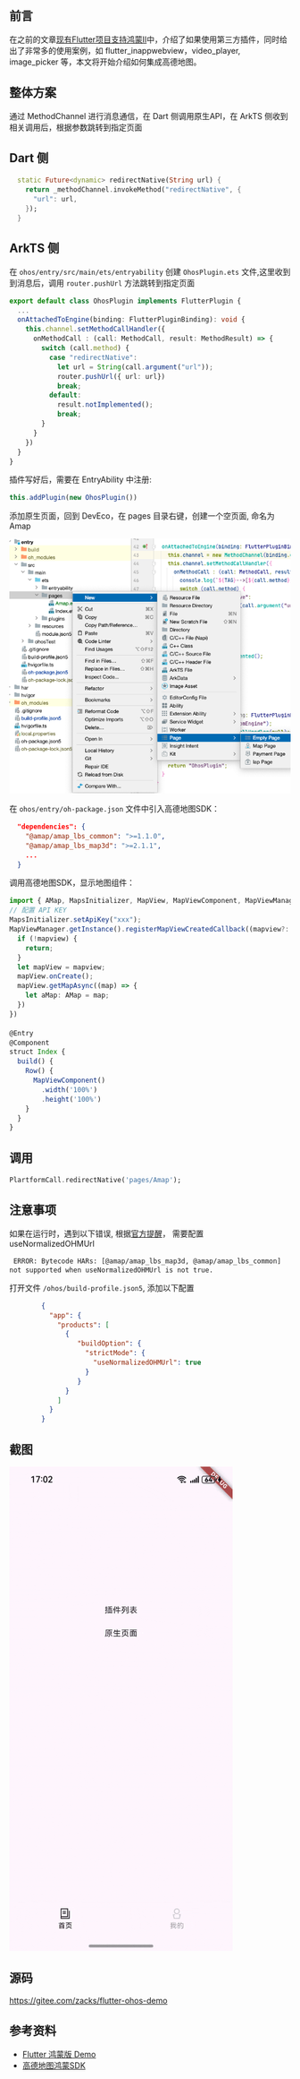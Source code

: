## 前言

在之前的文章[现有Flutter项目支持鸿蒙II](https://gitee.com/zacks/flutter-ohos-demo)中，介绍了如果使用第三方插件，同时给出了非常多的使用案例，如
flutter_inappwebview，video_player, image_picker 等，本文将开始介绍如何集成高德地图。

## 整体方案

通过 MethodChannel 进行消息通信，在 Dart 侧调用原生API，在 ArkTS 侧收到相关调用后，根据参数跳转到指定页面

## Dart 侧

```dart
  static Future<dynamic> redirectNative(String url) {
    return _methodChannel.invokeMethod("redirectNative", {
      "url": url,
    });
  }
```

## ArkTS 侧

在 `ohos/entry/src/main/ets/entryability` 创建 `OhosPlugin.ets` 文件,这里收到到消息后，调用 `router.pushUrl` 方法跳转到指定页面

```ts
export default class OhosPlugin implements FlutterPlugin {
  ...
  onAttachedToEngine(binding: FlutterPluginBinding): void {
    this.channel.setMethodCallHandler({
      onMethodCall : (call: MethodCall, result: MethodResult) => {
        switch (call.method) {
          case "redirectNative":
            let url = String(call.argument("url"));
            router.pushUrl({ url: url})
            break;
          default:
            result.notImplemented();
            break;
        }
      }
    })
  }
}
```

插件写好后，需要在 EntryAbility 中注册:

```ts
this.addPlugin(new OhosPlugin())
```

添加原生页面，回到 DevEco，在 pages 目录右键，创建一个空页面, 命名为 Amap

![alt text](figures/19-new-page.png)


在 `ohos/entry/oh-package.json` 文件中引入高德地图SDK：
```json
  "dependencies": {
    "@amap/amap_lbs_common": ">=1.1.0",
    "@amap/amap_lbs_map3d": ">=2.1.1",
    ...
  }
```

调用高德地图SDK，显示地图组件：

```ts
import { AMap, MapsInitializer, MapView, MapViewComponent, MapViewManager, } from '@amap/amap_lbs_map3d';
// 配置 API KEY
MapsInitializer.setApiKey("xxx");
MapViewManager.getInstance().registerMapViewCreatedCallback((mapview?: MapView, mapViewName?: string) => {
  if (!mapview) {
    return;
  }
  let mapView = mapview;
  mapView.onCreate();
  mapView.getMapAsync((map) => {
    let aMap: AMap = map;
  })
})

@Entry
@Component
struct Index {
  build() {
    Row() {
      MapViewComponent()
        .width('100%')
        .height('100%')
    }
  }
}
```

## 调用

```dart
PlartformCall.redirectNative('pages/Amap');
```

## 注意事项

如果在运行时，遇到以下错误, 根据[官方提醒](https://developer.huawei.com/consumer/cn/doc/harmonyos-guides-V5/ide-hvigor-build-har-V5#section179161312181613
)， 需要配置 useNormalizedOHMUrl

```
 ERROR: Bytecode HARs: [@amap/amap_lbs_map3d, @amap/amap_lbs_common] not supported when useNormalizedOHMUrl is not true.
```

打开文件 `/ohos/build-profile.json5`, 添加以下配置

```json
 		{
 		  "app": {
 		    "products": [
 		      {
 		         "buildOption": {
 		           "strictMode": {
		             "useNormalizedOHMUrl": true
 		           }
 		         }
 		      }
 		    ]
 		  }
 		}
```

## 截图

![alt text](./figures/19-redirect-native.gif)

## 源码

https://gitee.com/zacks/flutter-ohos-demo

## 参考资料

- [Flutter 鸿蒙版 Demo](https://gitee.com/zacks/flutter-ohos-demo)
- [高德地图鸿蒙SDK](https://lbs.amap.com/api/harmonyosnext-map3d-sdk/guide/create-map/show-map)